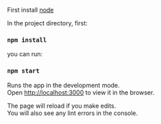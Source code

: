First install [node](https://nodejs.org/en/download/)

In the project directory, first:

### `npm install`

you can run:

### `npm start`

Runs the app in the development mode.\
Open [http://localhost:3000](http://localhost:3000) to view it in the browser.

The page will reload if you make edits.\
You will also see any lint errors in the console.
